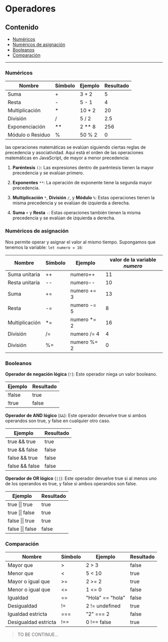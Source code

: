 # Operadores

## Contenido

- [Numéricos](#id1)
- [Numéricos de asignación](#id2)
- [Booleanos](#id3)
- [Comparación](#id4)

---

### Numéricos<a name="id1"></a>

| Nombre           | Símbolo | Ejemplo  | Resultado |
| ---------------- | ------- | -------- | --------- |
| Suma             | +       | 3 + 2    | 5         |
| Resta            | -       | 5 - 1    | 4         |
| Multiplicación   | \*      | 10 \* 2  | 20        |
| División         | /       | 5 / 2    | 2.5       |
| Exponenciación   | \*\*    | 2 \*\* 8 | 256       |
| Módulo o Residuo | %       | 50 % 2   | 0         |

las operaciones matemáticas se evalúan siguiendo ciertas reglas de precedencia y asociatividad. Aquí está el orden de las operaciones matemáticas en JavaScript, de mayor a menor precedencia:

1.  **Paréntesis** `()`: Las expresiones dentro de paréntesis tienen la mayor precedencia y se evalúan primero.

2.  **Exponentes** `**`: La operación de exponente tiene la segunda mayor precedencia.

3.  **Multiplicación** `*`, **División** `/`, y **Módulo** `%`: Estas operaciones tienen la misma precedencia y se evalúan de izquierda a derecha.

4.  **Suma** `+` y **Resta** `-`: Estas operaciones también tienen la misma precedencia y se evalúan de izquierda a derecha.

### Numéricos de asignación<a name="id2"></a>

Nos permite operar y asignar el valor al mismo tiempo. Supongamos que tenemos la variable: `let numero = 10`:

| Nombre         | Símbolo | Ejemplo      | valor de la variable _numero_ |
| -------------- | ------- | ------------ | ----------------------------- |
| Suma unitaria  | ++      | numero++     | 11                            |
| Resta unitaria | --      | numero--     | 10                            |
| Suma           | +=      | numero += 3  | 13                            |
| Resta          | -=      | numero -= 5  | 8                             |
| Multiplicación | \*=     | numero \*= 2 | 16                            |
| División       | /=      | numero /= 4  | 4                             |
| División       | %=      | numero %= 2  | 0                             |

### Booleanos<a name="id3"></a>

**Operador de negación lógica** (`!`): Este operador niega un valor booleano.

| Ejemplo | Resultado |
| ------- | --------- |
| !false  | true      |
| !true   | false     |

**Operador de AND lógico** (`&&`): Este operador devuelve true si ambos operandos son true, y false en cualquier otro caso.

| Ejemplo        | Resultado |
| -------------- | --------- |
| true && true   | true      |
| true && false  | false     |
| false && true  | false     |
| false && false | false     |

**Operador de OR lógico** (`||`): Este operador devuelve true si al menos uno de los operandos es true, y false si ambos operandos son false.

| Ejemplo          | Resultado |
| ---------------- | --------- |
| true \|\| true   | true      |
| true \|\| false  | true      |
| false \|\| true  | true      |
| false \|\| false | false     |

### Comparación<a name="id4"></a>

| Nombre               | Símbolo | Ejemplo          | Resultado |
| -------------------- | ------- | ---------------- | --------- |
| Mayor que            | >       | 2 > 3            | false     |
| Menor que            | <       | 5 < 10           | true      |
| Mayor o igual que    | >=      | 2 >= 2           | true      |
| Menor o igual que    | <=      | 1 <= 0           | false     |
| Igualdad             | ==      | "Hola" == "hola" | false     |
| Desigualdad          | !=      | 2 != undefined   | true      |
| Igualdad estricta    | ===     | "2" === 2        | false     |
| Desigualdad estricta | !==     | 0 !== false      | true      |

> TO BE CONTINUE...
